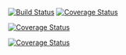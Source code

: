 [![Build Status](https://travis-ci.org/Timothy-Dement/COVERALLS-TEST.svg?branch=master)](https://travis-ci.org/Timothy-Dement/COVERALLS-TEST)
[![Coverage Status](https://coveralls.io/repos/github/Timothy-Dement/COVERALLS-TEST/badge.svg?branch=master)](https://coveralls.io/github/Timothy-Dement/COVERALLS-TEST?branch=master)

[![Coverage Status](https://coveralls.io/repos/github/sdg123/SlackBot/badge.svg?branch=master)](https://coveralls.io/github/sdg123/SlackBot?branch=master)

[![Coverage Status](https://coveralls.io/repos/github/sdg123/SlackBot/badge.svg?branch=master)](https://coveralls.io/github/sdg123/SlackBot?branch=master)
